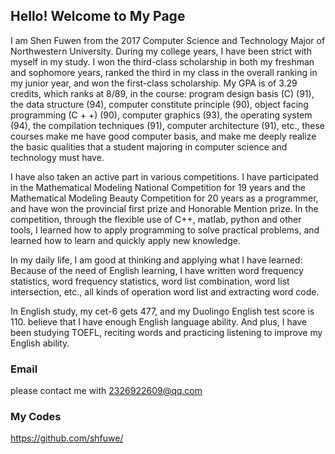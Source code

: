 ## Hello! Welcome to My Page

I am Shen Fuwen from the 2017 Computer Science and Technology Major of Northwestern University. During my college years, I have been strict with myself in my study. I won the third-class scholarship in both my freshman and sophomore years, ranked the third in my class in the overall ranking in my junior year, and won the first-class scholarship. My GPA is of 3.29 credits, which ranks at 8/89, in the course: program design basis (C) (91), the data structure (94), computer constitute principle (90), object facing programming (C + +) (90), computer graphics (93), the operating system (94), the compilation techniques (91), computer architecture (91), etc., these courses make me have good computer basis, and make me deeply realize the basic qualities that a student majoring in computer science and technology must have. 

I have also taken an active part in various competitions. I have participated in the Mathematical Modeling National Competition for 19 years and the Mathematical Modeling Beauty Competition for 20 years as a programmer, and have won the provincial first prize and Honorable Mention prize. In the competition, through the flexible use of C++, matlab, python and other tools, I learned how to apply programming to solve practical problems, and learned how to learn and quickly apply new knowledge. 

In my daily life, I am good at thinking and applying what I have learned: Because of the need of English learning, I have written word frequency statistics, word frequency statistics, word list combination, word list intersection, etc., all kinds of operation word list and extracting word code. 

In English study, my cet-6 gets 477, and my Duolingo English test score is 110. believe that I have enough English language ability. And plus, I have been studying TOEFL, reciting words and practicing listening to improve my English ability.

### Email

please contact me with 2326922609@qq.com

### My Codes
https://github.com/shfuwe/
